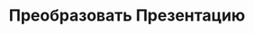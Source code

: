 ---
title: Преобразовать Презентацию
type: документы
weight: 70
url: /androidjava/preobrazovat-prezentatsiyu/
---